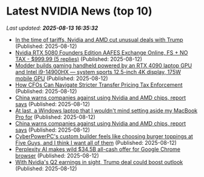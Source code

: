 # Latest NVIDIA News (top 10)
_Last updated: **2025-08-13 16:35:32**_

- [In the time of tariffs, Nvidia and AMD cut unusual deals with Trump](https://biztoc.com/x/dfc6f84c8ba93196) (Published: 2025-08-12)
- [Nvidia RTX 5080 Founders Edition AAFES Exchange Online, FS + NO TAX - $999.99 (5 replies)](https://slickdeals.net/f/18524335-nvidia-rtx-5080-founders-edition-aafes-exchange-online-fs-no-tax-999-99) (Published: 2025-08-12)
- [Modder builds gaming handheld powered by an RTX 4090 laptop GPU and Intel i9-14900HX — system sports 12.5-inch 4K display, 175W mobile GPU](https://www.tomshardware.com/video-games/handheld-gaming/modder-builds-gaming-handheld-powered-by-an-rtx-4090-laptop-gpu-and-intel-i9-14900hx-system-sports-12-5-inch-4k-display-175w-mobile-gpu) (Published: 2025-08-12)
- [How CFOs Can Navigate Stricter Transfer Pricing Tax Enforcement](https://www.forbes.com/sites/cfo/2025/08/12/how-cfos-can-navigate-stricter-transfer-pricing-tax-enforcement/) (Published: 2025-08-12)
- [China warns companies against using Nvidia and AMD chips, report says](https://biztoc.com/x/38d639472a3d49ad) (Published: 2025-08-12)
- [At last, a Windows laptop that I wouldn't mind setting aside my MacBook Pro for](https://www.zdnet.com/article/at-last-a-windows-laptop-that-i-wouldnt-mind-setting-aside-my-macbook-pro-for/) (Published: 2025-08-12)
- [China warns companies against using Nvidia and AMD chips, report says](https://www.cnbc.com/2025/08/12/china-warns-companies-against-using-nvidia-and-amd-chips-report-says.html) (Published: 2025-08-12)
- [CyberPowerPC's custom builder feels like choosing burger toppings at Five Guys, and I think I want all of them](https://www.gamesradar.com/hardware/desktop-pc/cyberpowerpc-ultra-xt3d-review/) (Published: 2025-08-12)
- [Perplexity AI makes wild $34.5B all-cash offer for Google Chrome browser](https://nypost.com/2025/08/12/business/perplexity-ai-makes-34-5b-all-cash-offer-for-google-chrome-browser/) (Published: 2025-08-12)
- [With Nvidia's Q2 earnings in sight, Trump deal could boost outlook](https://finance.yahoo.com/news/with-nvidias-q2-earnings-in-sight-trump-deal-could-boost-outlook-160248595.html) (Published: 2025-08-12)
